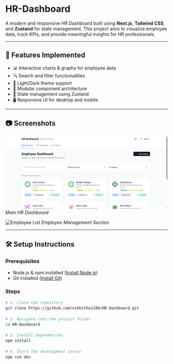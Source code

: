 # HR-Dashboard

A modern and responsive HR Dashboard built using **Next.js**, **Tailwind CSS**, and **Zustand** for state management. This project aims to visualize employee data, track KPIs, and provide meaningful insights for HR professionals.

---

## 🚀 Features Implemented

- 📊 Interactive charts & graphs for employee data
- 🔍 Search and filter functionalities
- 🌙 Light/Dark theme support
- 🧩 Modular component architecture
- 🧠 State management using Zustand
- 🖥️ Responsive UI for desktop and mobile

---

## 📷 Screenshots


![Dashboard Screenshot](./screenshots/dashboard.png)
*Main HR Dashboard*

![Employee List](./screenshots/employees.png)
*Employee Management Section*

---

## 🛠️ Setup Instructions

### Prerequisites

- Node.js & npm installed ([Install Node.js](https://nodejs.org))
- Git installed ([Install Git](https://git-scm.com))

### Steps

```bash
# 1. Clone the repository
git clone https://github.com/nikhitha1188/HR-Dashboard.git

# 2. Navigate into the project folder
cd HR-Dashboard

# 3. Install dependencies
npm install

# 4. Start the development server
npm run dev
